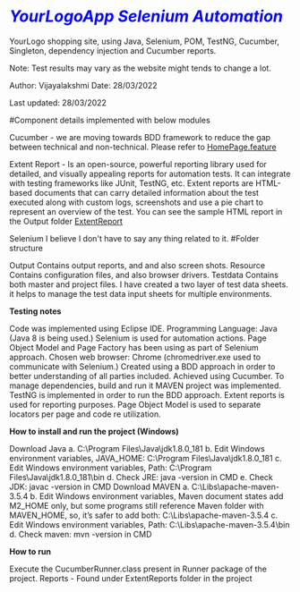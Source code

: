 # <span style="color:blue;">***YourLogoApp Selenium Automation***</span>

YourLogo shopping site, using Java, Selenium, POM, TestNG, Cucumber, Singleton, dependency injection and Cucumber reports.

Note: Test results may vary as the website might tends to change a lot.

Author: Vijayalakshmi Date: 28/03/2022

Last updated: 28/03/2022

#Component details implemented with below modules

Cucumber -  we are moving towards BDD framework to reduce the gap between technical and non-technical. Please refer to [HomePage.feature](https://github.com/AutomationCoding/AutomationPractice-TechChallennge/blob/8f64c8546c533a65f173cf9af37e0ef658a963f9/AutomationPractice/src/test/resources/features/HomePage/HomePage.feature)

Extent Report - Is an open-source, powerful reporting library used for detailed, and visually appealing reports for automation tests. It can integrate with testing frameworks like JUnit, TestNG, etc. Extent reports are HTML-based documents that can carry detailed information about the test executed along with custom logs, screenshots and use a pie chart to represent an overview of the test.
You can see the sample HTML report in the Output folder [ExtentReport](https://github.com/AutomationCoding/AutomationPractice-TechChallennge/blob/260865b0d21a48b4f1d395a79714dec402ff3d20/AutomationPractice/ExtentReport/ExtentHtml.html)

Selenium I believe I don't have to say any thing related to it.
#Folder structure

Output Contains output reports, and and also screen shots.
Resource Contains configuration files, and also browser drivers.
Testdata Contains both master and project files. I have created a two layer of test data sheets. it helps to manage the test data input sheets for multiple environments.

**Testing notes**

Code was implemented using Eclipse IDE. Programming Language: Java (Java 8 is being used.) Selenium is used for automation actions. Page Object Model and Page Factory has been using as part of Selenium approach. Chosen web browser: Chrome (chromedriver.exe used to communicate with Selenium.) Created using a BDD approach in order to better understanding of all parties included. Achieved using Cucumber. To manage dependencies, build and run it MAVEN project was implemented. TestNG is implemented in order to run the BDD approach. Extent reports is used for reporting purposes. Page Object Model is used to separate locators per page and code re utilization.

**How to install and run the project (Windows)**

Download Java a. C:\Program Files\Java\jdk1.8.0_181 b. Edit Windows environment variables, JAVA_HOME: C:\Program Files\Java\jdk1.8.0_181 c. Edit Windows environment variables, Path: C:\Program Files\Java\jdk1.8.0_181\bin d. Check JRE: java -version in CMD e. Check JDK: javac -version in CMD
Download MAVEN a. C:\Libs\apache-maven-3.5.4 b. Edit Windows environment variables, Maven document states add M2_HOME only, but some programs still reference Maven folder with MAVEN_HOME, so, it’s safer to add both: C:\Libs\apache-maven-3.5.4 c. Edit Windows environment variables, Path: C:\Libs\apache-maven-3.5.4\bin d. Check maven: mvn -version in CMD

**How to run**

Execute the CucumberRunner.class present in Runner package of the project.
Reports - Found under ExtentReports folder in the project
